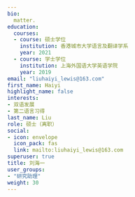 ```yaml
---
bio: 
  matter.
education:
  courses:
  - course: 硕士学位
    institution: 香港城市大学语言及翻译学系
    year: 2021
  - course: 学士学位
    institution: 上海外国语大学英语学院
    year: 2019
email: "liuhaiyi_lewis@163.com"
first_name: Haiyi
highlight_name: false
interests:
- 双语发展
- 第二语言习得
last_name: Liu
role: 硕士（离职）
social:
- icon: envelope
  icon_pack: fas
  link: mailto:liuhaiyi_lewis@163.com
superuser: true
title: 刘海一
user_groups:
- "研究助理"
weight: 30
---
```

